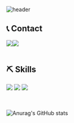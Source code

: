 ![header](https://capsule-render.vercel.app/api?type=transparent&color=timeGradient&text=Welcome%20to%20JongHyeok's%20GitHub%20👋&animation=twinkling&fontSize=40&fontAlignY=50&fontAlign=50&height=180)

## 📞 Contact
<div style="display:flex; flex-direction:row;">
    <a href="mailto:ejh990521@gmail.com">
        <img src="https://img.shields.io/badge/Gmail-EA4335?style=for-the-badge&logo=Gmail&logoColor=white"> 
    </a>
    <a href="https://open.kakao.com/o/s7YD8pOf">
        <img src="https://img.shields.io/badge/KakaoTalk-FFCD00?style=for-the-badge&logoColor=black&logo=KakaoTalk"> 
    </a>
</div>
<br/>

## ⛏️ Skills
<div style="display:flex; flex-direction:column; align-items:flex-start;">
    <div>
        <img src="https://img.shields.io/badge/Java-007396?style=for-the-badge&logo=Java&logoColor=white"> 
        <img src="https://img.shields.io/badge/Spring Boot-6DB33F?style=for-the-badge&logo=spring boot&logoColor=white">
        <img src="https://img.shields.io/badge/React-61DAFB?style=for-the-badge&logo=react&logoColor=white">
    </div>
    <br>
</div>
<br/>

![Anurag's GitHub stats](https://github-readme-stats.vercel.app/api?username=EUNJH&show_icons=true&theme=algolia)
<!--
**EUNJH/EUNJH** is a ✨ _special_ ✨ repository because its `README.md` (this file) appears on your GitHub profile.

Here are some ideas to get you started:

- 🔭 I’m currently working on ...
- 🌱 I’m currently learning ...
- 👯 I’m looking to collaborate on ...
- 🤔 I’m looking for help with ...
- 💬 Ask me about ...
- 📫 How to reach me: ...
- 😄 Pronouns: ...
- ⚡ Fun fact: ...
-->
